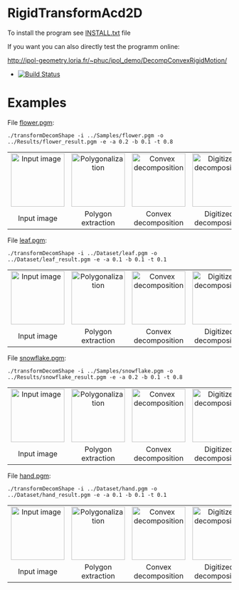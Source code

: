 # RigidTransformAcd2D

To install the program see <a href="https://github.com/ngophuc/QuasiRegularRigidMotion/blob/master/INSTALL.txt">INSTALL.txt</a> file


If you want you can also directly test the programm online:

http://ipol-geometry.loria.fr/~phuc/ipol_demo/DecompConvexRigidMotion/


* [![Build Status](https://travis-ci.org/ngophuc/RigidTransformAcd2D.svg?branch=master)](https://travis-ci.org/ngophuc/QuasiRegularRigidMotion)

# Examples

<p>File <a href="https://github.com/ngophuc/RigidTransformAcd2D/blob/master/Samples/flower.pgm">flower.pgm</a>: </p>&#x000A;&#x000A;
<pre class="code highlight js-syntax-highlight plaintext">
<code>./transformDecomShape -i ../Samples/flower.pgm -o ../Results/flower_result.pgm -e -a 0.2 -b 0.1 -t 0.8</code>
</pre>&#x000A;&#x000A;
<p>
	<table cellpadding="5">
		<tr>
		<td align="center" valign="center">
			<a href="https://github.com/ngophuc/RigidTransformAcd2D/blob/master/Samples/flower.png">
				<img width="120" src="https://github.com/ngophuc/RigidTransformAcd2D/blob/master/Samples/flower.png" alt="Input image" />
			</a>	
		</td>	
		<td align="center" valign="center">
			<a href="https://github.com/ngophuc/RigidTransformAcd2D/blob/master/Results/flower_poly.eps">
				<img width="120" src="https://github.com/ngophuc/RigidTransformAcd2D/blob/master/Results/flower_poly.png" alt="Polygonalization" />
			</a>
		</td>	
		<td align="center" valign="center">
			<a href="https://github.com/ngophuc/RigidTransformAcd2D/blob/master/Results/flower_decomp.eps">
				<img width="120" src="https://github.com/ngophuc/RigidTransformAcd2D/blob/master/Results/flower_decomp.png" alt="Convex decomposition" />
			</a>
		</td>
		<td align="center" valign="center">
			<a href="https://github.com/ngophuc/RigidTransformAcd2D/blob/master/Results/flower_shape.eps">
				<img width="120" src="https://github.com/ngophuc/RigidTransformAcd2D/blob/master/Results/flower_shape.png" alt="Digitized decomposition" />
			</a>
		</td>
    		<td align="center" valign="center">
			<a href="https://github.com/ngophuc/RigidTransformAcd2D/blob/master/Results/flower_result.pmg">
				<img width="120" src="https://github.com/ngophuc/RigidTransformAcd2D/blob/master/Results/flower_result.png" alt="Transformed result" />
			</a>
		</td>  
		</tr>
		<tr>
			<td align="center" valign="center">  Input image </td>
			<td align="center" valign="center">  Polygon extraction </td>
			<td align="center" valign="center">  Convex decomposition </td>
			<td align="center" valign="center">  Digitized decomposition </td>
			<td align="center" valign="center">  Transformed result </td>
		</tr>
	</table>
</p>

<p>File <a href="https://github.com/ngophuc/RigidTransformAcd2D/blob/master/Samples/flower.pgm">leaf.pgm</a>: </p>&#x000A;&#x000A;
<pre class="code highlight js-syntax-highlight plaintext">
<code>./transformDecomShape -i ../Dataset/leaf.pgm -o ../Dataset/leaf_result.pgm -e -a 0.1 -b 0.1 -t 0.1</code>
</pre>&#x000A;&#x000A;
<p>
	<table cellpadding="5">
		<tr>
		<td align="center" valign="center">
			<a href="https://github.com/ngophuc/RigidTransformAcd2D/blob/master/Samples/leaf.png">
				<img width="120" src="https://github.com/ngophuc/RigidTransformAcd2D/blob/master/Samples/leaf.png" alt="Input image" />
			</a>	
		</td>	
		<td align="center" valign="center">
			<a href="https://github.com/ngophuc/RigidTransformAcd2D/blob/master/Results/leaf_poly.eps">
				<img width="120" src="https://github.com/ngophuc/RigidTransformAcd2D/blob/master/Results/leaf_poly.png" alt="Polygonalization" />
			</a>
		</td>	
		<td align="center" valign="center">
			<a href="https://github.com/ngophuc/RigidTransformAcd2D/blob/master/Results/leaf_decomp.eps">
				<img width="120" src="https://github.com/ngophuc/RigidTransformAcd2D/blob/master/Results/leaf_decomp.png" alt="Convex decomposition" />
			</a>
		</td>
		<td align="center" valign="center">
			<a href="https://github.com/ngophuc/RigidTransformAcd2D/blob/master/Results/leaf_shape.eps">
				<img width="120" src="https://github.com/ngophuc/RigidTransformAcd2D/blob/master/Results/leaf_shape.png" alt="Digitized decomposition" />
			</a>
		</td>
    		<td align="center" valign="center">
			<a href="https://github.com/ngophuc/RigidTransformAcd2D/blob/master/Results/leaf_result.pmg">
				<img width="120" src="https://github.com/ngophuc/RigidTransformAcd2D/blob/master/Results/leaf_result.png" alt="Transformed result" />
			</a>
		</td>  
		</tr>
		<tr>
			<td align="center" valign="center">  Input image </td>
			<td align="center" valign="center">  Polygon extraction </td>
			<td align="center" valign="center">  Convex decomposition </td>
			<td align="center" valign="center">  Digitized decomposition </td>
			<td align="center" valign="center">  Transformed result </td>
		</tr>
	</table>
</p>

<p>File <a href="https://github.com/ngophuc/RigidTransformAcd2D/blob/master/Samples/flower.pgm">snowflake.pgm</a>: </p>&#x000A;&#x000A;
<pre class="code highlight js-syntax-highlight plaintext">
<code>./transformDecomShape -i ../Samples/snowflake.pgm -o ../Results/snowflake_result.pgm -e -a 0.2 -b 0.1 -t 0.8</code>
</pre>&#x000A;&#x000A;
<p>
	<table cellpadding="5">
		<tr>
		<td align="center" valign="center">
			<a href="https://github.com/ngophuc/RigidTransformAcd2D/blob/master/Samples/snowflake.png">
				<img width="120" src="https://github.com/ngophuc/RigidTransformAcd2D/blob/master/Samples/snowflake.png" alt="Input image" />
			</a>	
		</td>	
		<td align="center" valign="center">
			<a href="https://github.com/ngophuc/RigidTransformAcd2D/blob/master/Results/snowflake_poly.eps">
				<img width="120" src="https://github.com/ngophuc/RigidTransformAcd2D/blob/master/Results/snowflake_poly.png" alt="Polygonalization" />
			</a>
		</td>	
		<td align="center" valign="center">
			<a href="https://github.com/ngophuc/RigidTransformAcd2D/blob/master/Results/snowflake_decomp.eps">
				<img width="120" src="https://github.com/ngophuc/RigidTransformAcd2D/blob/master/Results/snowflake_decomp.png" alt="Convex decomposition" />
			</a>
		</td>
		<td align="center" valign="center">
			<a href="https://github.com/ngophuc/RigidTransformAcd2D/blob/master/Results/snowflake_shape.eps">
				<img width="120" src="https://github.com/ngophuc/RigidTransformAcd2D/blob/master/Results/flower_shape.png" alt="Digitized decomposition" />
			</a>
		</td>
    		<td align="center" valign="center">
			<a href="https://github.com/ngophuc/RigidTransformAcd2D/blob/master/Results/snowflake_result.pmg">
				<img width="120" src="https://github.com/ngophuc/RigidTransformAcd2D/blob/master/Results/snowflake_result.png" alt="Transformed result" />
			</a>
		</td>  
		</tr>
		<tr>
			<td align="center" valign="center">  Input image </td>
			<td align="center" valign="center">  Polygon extraction </td>
			<td align="center" valign="center">  Convex decomposition </td>
			<td align="center" valign="center">  Digitized decomposition </td>
			<td align="center" valign="center">  Transformed result </td>
		</tr>
	</table>
</p>

<p>File <a href="https://github.com/ngophuc/RigidTransformAcd2D/blob/master/Samples/flower.pgm">hand.pgm</a>: </p>&#x000A;&#x000A;
<pre class="code highlight js-syntax-highlight plaintext">
<code>./transformDecomShape -i ../Dataset/hand.pgm -o ../Dataset/hand_result.pgm -e -a 0.1 -b 0.1 -t 0.1</code>
</pre>&#x000A;&#x000A;
<p>
	<table cellpadding="5">
		<tr>
		<td align="center" valign="center">
			<a href="https://github.com/ngophuc/RigidTransformAcd2D/blob/master/Samples/hand.png">
				<img width="120" src="https://github.com/ngophuc/RigidTransformAcd2D/blob/master/Samples/hand.png" alt="Input image" />
			</a>	
		</td>	
		<td align="center" valign="center">
			<a href="https://github.com/ngophuc/RigidTransformAcd2D/blob/master/Results/hand_poly.eps">
				<img width="120" src="https://github.com/ngophuc/RigidTransformAcd2D/blob/master/Results/hand_poly.png" alt="Polygonalization" />
			</a>
		</td>	
		<td align="center" valign="center">
			<a href="https://github.com/ngophuc/RigidTransformAcd2D/blob/master/Results/hand_decomp.eps">
				<img width="120" src="https://github.com/ngophuc/RigidTransformAcd2D/blob/master/Results/hand_decomp.png" alt="Convex decomposition" />
			</a>
		</td>
		<td align="center" valign="center">
			<a href="https://github.com/ngophuc/RigidTransformAcd2D/blob/master/Results/hand_shape.eps">
				<img width="120" src="https://github.com/ngophuc/RigidTransformAcd2D/blob/master/Results/hand_shape.png" alt="Digitized decomposition" />
			</a>
		</td>
    		<td align="center" valign="center">
			<a href="https://github.com/ngophuc/RigidTransformAcd2D/blob/master/Results/hand_result.pmg">
				<img width="120" src="https://github.com/ngophuc/RigidTransformAcd2D/blob/master/Results/hand_result.png" alt="Transformed result" />
			</a>
		</td>  
		</tr>
		<tr>
			<td align="center" valign="center">  Input image </td>
			<td align="center" valign="center">  Polygon extraction </td>
			<td align="center" valign="center">  Convex decomposition </td>
			<td align="center" valign="center">  Digitized decomposition </td>
			<td align="center" valign="center">  Transformed result </td>
		</tr>
	</table>
</p>


